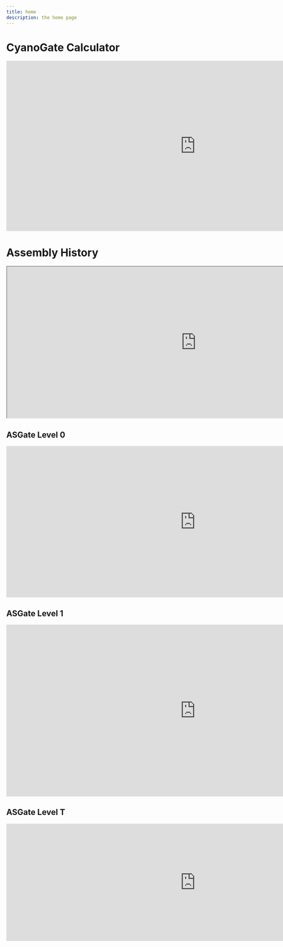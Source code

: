 ```yaml
---
title: home
description: the home page
---
```


# CyanoGate Calculator  
<iframe width="1000" height="450" frameborder="0" scrolling="no" src="https://universityofcambridgecloud-my.sharepoint.com/personal/as2945_cam_ac_uk/_layouts/15/Doc.aspx?sourcedoc={1f4b5bc8-4e9e-4ea3-87ff-2c1e991b61fe}&action=embedview&AllowTyping=True&Item='AssemblyCalculator'!A1%3AK14&wdHideGridlines=True&wdDownloadButton=True&wdInConfigurator=True"></iframe>

# Assembly History
<iframe width="1000" height="400" src="https://docs.google.com/spreadsheets/d/e/2PACX-1vRGrSl_Dh8BnqAPCtToCj-RWnE3h5z8GubHpB_kGyVxtgLD7cYqmFJc3aYs80663PxQmnjvR2DbF39x/pubhtml?gid=0&amp;single=true&amp;AllowTyping=True;widget=true&amp;headers=false"></iframe>

## ASGate Level 0
<iframe width="1000" height="400" frameborder="0" scrolling="no" src="https://universityofcambridgecloud-my.sharepoint.com/personal/as2945_cam_ac_uk/_layouts/15/Doc.aspx?sourcedoc={1f4b5bc8-4e9e-4ea3-87ff-2c1e991b61fe}&action=embedview&AllowTyping=True&Item='L0%20Parts'!A1%3AO16&wdHideGridlines=True&wdDownloadButton=True&wdInConfigurator=True"></iframe>

## ASGate Level 1
<iframe width="1000" height="454" frameborder="0" scrolling="no" src="https://universityofcambridgecloud-my.sharepoint.com/personal/as2945_cam_ac_uk/_layouts/15/Doc.aspx?sourcedoc={1f4b5bc8-4e9e-4ea3-87ff-2c1e991b61fe}&action=embedview&AllowTyping=True&Item='L1%20Parts'!A1%3AN20&wdHideGridlines=True&wdDownloadButton=True&wdInConfigurator=True"></iframe>

## ASGate Level T
<iframe width="1000" height="310" frameborder="0" scrolling="no" src="https://universityofcambridgecloud-my.sharepoint.com/personal/as2945_cam_ac_uk/_layouts/15/Doc.aspx?sourcedoc={1f4b5bc8-4e9e-4ea3-87ff-2c1e991b61fe}&action=embedview&AllowTyping=True&Item='LT%20Parts'!A1%3AN13&wdHideGridlines=True&wdDownloadButton=True&wdInConfigurator=True"></iframe>


<script src="http://code.jquery.com/jquery-1.4.2.min.js"></script> <script> var x = document.getElementsByClassName("site-footer-credits"); setTimeout(() => { x[0].remove(); }, 10); </script>



